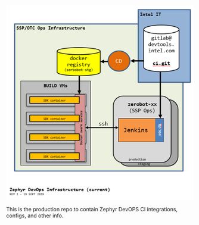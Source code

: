 ![Zephyr CI Block Diagram](zephyrci_ww39.png "zephyr CI block diagram WW39 2019")

This is the production repo to contain Zephyr DevOPS CI integrations, configs, and other info. 
